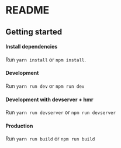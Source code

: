 # README

## Getting started

#### Install dependencies
Run `yarn install` or `npm install`.

#### Development
Run `yarn run dev` or `npm run dev`

#### Development with devserver + hmr
Run `yarn run devserver` or `npm run devserver`

#### Production
Run `yarn run build` or `npm run build`
